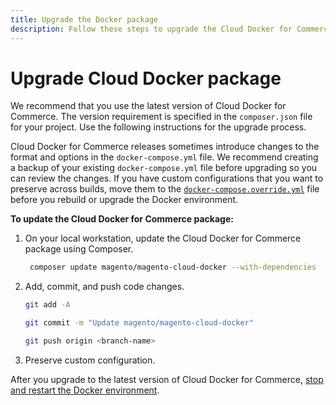 ```yaml
---
title: Upgrade the Docker package
description: Follow these steps to upgrade the Cloud Docker for Commerce package.
---
```


# Upgrade Cloud Docker package

We recommend that you use the latest version of Cloud Docker for Commerce. The version requirement is specified in the `composer.json` file for your project. Use the following instructions for the upgrade process.

<InlineAlert variant="info" slots="text"/>

Cloud Docker for Commerce releases sometimes introduce changes to the format and options in the `docker-compose.yml` file. We recommend creating a backup of your existing `docker-compose.yml` file before upgrading so you can review the changes. If you have custom configurations that you want to preserve across builds, move them to the [`docker-compose.override.yml`](docker-quick-reference.md#override-configuration) file before you rebuild or upgrade the Docker environment.

**To update the Cloud Docker for Commerce package:**

1. On your local workstation, update the Cloud Docker for Commerce package using Composer.

   ```bash
    composer update magento/magento-cloud-docker --with-dependencies
   ```

1. Add, commit, and push code changes.

   ```bash
   git add -A
   ```

   ```bash
   git commit -m "Update magento/magento-cloud-docker"
   ```

   ```bash
   git push origin <branch-name>
   ```

1. Preserve custom configuration.

After you upgrade to the latest version of Cloud Docker for Commerce, [stop and restart the Docker environment](docker-quick-reference.md).
